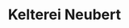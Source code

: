 ---
title: "Kelterei Neubert"
url: /rothenburg-ol/kelterei-neubert-bahnhofstrasse/
shop: Allgemein
---